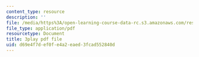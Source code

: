 ```yaml
---
content_type: resource
description: ''
file: /media/https%3A/open-learning-course-data-rc.s3.amazonaws.com/res-6-012-introduction-to-probability-spring-2018/d69e4f7def0fe4a2eaed3fcad552840d_uxVRfj60z98.pdf
file_type: application/pdf
resourcetype: Document
title: 3play pdf file
uid: d69e4f7d-ef0f-e4a2-eaed-3fcad552840d
---
```

